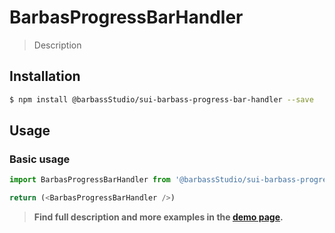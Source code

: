# BarbasProgressBarHandler

> Description

<!-- ![](./assets/preview.png) -->

## Installation

```sh
$ npm install @barbassStudio/sui-barbass-progress-bar-handler --save
```

## Usage

### Basic usage
```js
import BarbasProgressBarHandler from '@barbassStudio/sui-barbass-progress-bar-handler'

return (<BarbasProgressBarHandler />)
```


> **Find full description and more examples in the [demo page](#).**